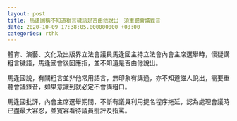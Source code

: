 ```yaml
---
layout: post
title: 馬逢國稱不知道粗言穢語是否由他說出　須重聽會議錄音
date: 2020-10-09 17:38:05.000000000 +08:00
categories: rthk
---
```


體育、演藝、文化及出版界立法會議員馬逢國主持立法會內會主席選舉時，懷疑講粗言穢語，馬逢國會後回應指，並不知道是否由他說出。

馬逢國說，有關粗言並非他常用語言，無印象有講過，亦不知道誰人說出，需要重聽會議錄音，如果意識到就必定不會講粗口。

馬逢國批評，內會主席選舉期間，不斷有議員利用提名程序拖延，認為處理會議時已盡最大容忍，並寬容看待議員批評及指罵。

